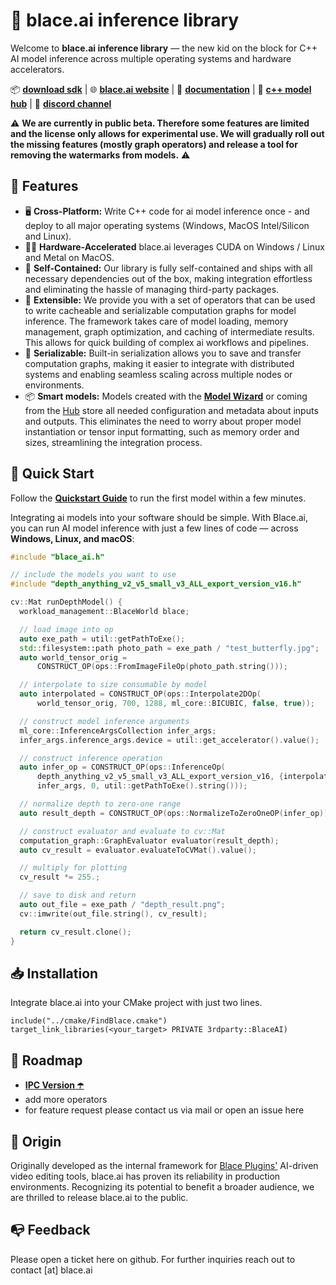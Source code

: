 # 🚀 blace.ai inference library  

Welcome to **blace.ai inference library** — the new kid on the block for C++ AI model 
inference across multiple operating systems and hardware accelerators.  

📦 [**download sdk**](https://github.com/blace-ai/blace-ai/releases) | 🌐 [**blace.ai website**](https://blace.ai) | 📖 [**documentation**](https://blace-ai.github.io/blace-ai/) | 🧠 [**c++ model hub**](https://www.blace.ai/hub/) | 💬 [**discord channel**](https://discord.com/channels/1202176342603616277/1318605344586338404)

⚠️ **We are currently in public beta. Therefore some features are limited and the license
only allows for experimental use. We will gradually roll out the missing features 
(mostly graph operators) and release a tool for removing the watermarks from 
models.** ⚠️

## 🎯 Features
- 🖥️ **Cross-Platform:** Write C++ code for ai model inference once - and deploy to 
  all major operating systems (Windows, MacOS Intel/Silicon and Linux).  
- 🏋️‍♀️ **Hardware-Accelerated** blace.ai leverages CUDA on Windows / Linux and Metal on MacOS. 
- 🧰 **Self-Contained:** Our library is fully self-contained and ships with all necessary dependencies out of the box,
  making integration effortless and eliminating the hassle of managing third-party packages.
- 🔌 **Extensible:** We provide you with a set of operators that can be used to write 
  cacheable and serializable computation graphs for model inference. The framework 
  takes care of model loading, memory management, graph optimization, and caching of intermediate results. This allows for quick building of complex ai workflows and pipelines.
- 💾 **Serializable:** Built-in serialization allows you to save and transfer
  computation graphs, making it easier to integrate with distributed systems and enabling seamless scaling across multiple nodes or environments.
- 📦 **Smart models:** Models created with the [**Model Wizard**](https://blace-ai.github.io/blace-ai/md_model_wizard_creation.html) or 
  coming from the [Hub](https://www.blace.ai/hub/) store all needed configuration and 
  metadata about inputs and outputs. This eliminates the need to worry about proper model instantiation or tensor input formatting, such as memory order and sizes, streamlining the integration process.

## 🚀 Quick Start  

Follow the [**Quickstart Guide**](https://blace-ai.github.io/blace-ai/md_quickstart.html#quickstart_demo) to run the first model within a few minutes.

Integrating ai models into your software should be simple. With Blace.ai, you can run AI model inference with just a few lines of code — across **Windows, Linux, and macOS**:  

```cpp
#include "blace_ai.h"

// include the models you want to use
#include "depth_anything_v2_v5_small_v3_ALL_export_version_v16.h"

cv::Mat runDepthModel() {
  workload_management::BlaceWorld blace;

  // load image into op
  auto exe_path = util::getPathToExe();
  std::filesystem::path photo_path = exe_path / "test_butterfly.jpg";
  auto world_tensor_orig =
      CONSTRUCT_OP(ops::FromImageFileOp(photo_path.string()));

  // interpolate to size consumable by model
  auto interpolated = CONSTRUCT_OP(ops::Interpolate2DOp(
      world_tensor_orig, 700, 1288, ml_core::BICUBIC, false, true));

  // construct model inference arguments
  ml_core::InferenceArgsCollection infer_args;
  infer_args.inference_args.device = util::get_accelerator().value();

  // construct inference operation
  auto infer_op = CONSTRUCT_OP(ops::InferenceOp(
      depth_anything_v2_v5_small_v3_ALL_export_version_v16, {interpolated},
      infer_args, 0, util::getPathToExe().string()));

  // normalize depth to zero-one range
  auto result_depth = CONSTRUCT_OP(ops::NormalizeToZeroOneOP(infer_op));

  // construct evaluator and evaluate to cv::Mat
  computation_graph::GraphEvaluator evaluator(result_depth);
  auto cv_result = evaluator.evaluateToCVMat().value();

  // multiply for plotting
  cv_result *= 255.;

  // save to disk and return
  auto out_file = exe_path / "depth_result.png";
  cv::imwrite(out_file.string(), cv_result);

  return cv_result.clone();
}
```

## 📥 Installation  

Integrate blace.ai into your CMake project with just two lines.

```
include("../cmake/FindBlace.cmake")
target_link_libraries(<your_target> PRIVATE 3rdparty::BlaceAI)
```

## 🧭 Roadmap 
- [**IPC Version ☂️**](https://blace-ai.github.io/blace-ai/md_ipc.html)
- add more operators
- for feature request please contact us via mail or open an issue here 

## 🌱 Origin
Originally developed as the internal framework for [Blace Plugins'](https://blaceplugins.com/) AI-driven video editing tools, blace.ai has proven its reliability in production environments. Recognizing its potential to benefit a broader audience, we are thrilled to release blace.ai to the public.

## 📭 Feedback
Please open a ticket here on github. For further inquiries reach out to contact [at] blace.ai  
